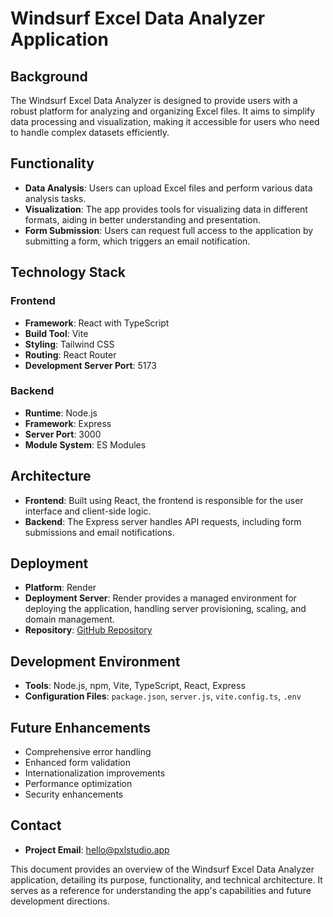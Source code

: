 # Windsurf Excel Data Analyzer Application

## Background
The Windsurf Excel Data Analyzer is designed to provide users with a robust platform for analyzing and organizing Excel files. It aims to simplify data processing and visualization, making it accessible for users who need to handle complex datasets efficiently.

## Functionality
- **Data Analysis**: Users can upload Excel files and perform various data analysis tasks.
- **Visualization**: The app provides tools for visualizing data in different formats, aiding in better understanding and presentation.
- **Form Submission**: Users can request full access to the application by submitting a form, which triggers an email notification.

## Technology Stack
### Frontend
- **Framework**: React with TypeScript
- **Build Tool**: Vite
- **Styling**: Tailwind CSS
- **Routing**: React Router
- **Development Server Port**: 5173

### Backend
- **Runtime**: Node.js
- **Framework**: Express
- **Server Port**: 3000
- **Module System**: ES Modules

## Architecture
- **Frontend**: Built using React, the frontend is responsible for the user interface and client-side logic.
- **Backend**: The Express server handles API requests, including form submissions and email notifications.

## Deployment
- **Platform**: Render
- **Deployment Server**: Render provides a managed environment for deploying the application, handling server provisioning, scaling, and domain management.
- **Repository**: [GitHub Repository](https://github.com/Super60x/Windsurf---Excel-Analyzer)

## Development Environment
- **Tools**: Node.js, npm, Vite, TypeScript, React, Express
- **Configuration Files**: `package.json`, `server.js`, `vite.config.ts`, `.env`

## Future Enhancements
- Comprehensive error handling
- Enhanced form validation
- Internationalization improvements
- Performance optimization
- Security enhancements

## Contact
- **Project Email**: hello@pxlstudio.app

This document provides an overview of the Windsurf Excel Data Analyzer application, detailing its purpose, functionality, and technical architecture. It serves as a reference for understanding the app's capabilities and future development directions.